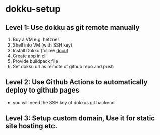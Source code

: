 # dokku-setup

## Level 1: Use dokku as git remote manually
1. Buy a VM e.g. hetzner
2. Shell into VM (with SSH key)
3. Install Dokku (follow [docu](https://dokku.com/docs/getting-started/installation/))
4. Create app in cli
5. Provide buildpack file
6. Set dokku url as remote of github repo and push

   
## Level 2: Use Github Actions to automatically deploy to github pages
- you will need the SSH key of dokkus git backend

## Level 3: Setup custom domain, Use it for static site hosting etc.
